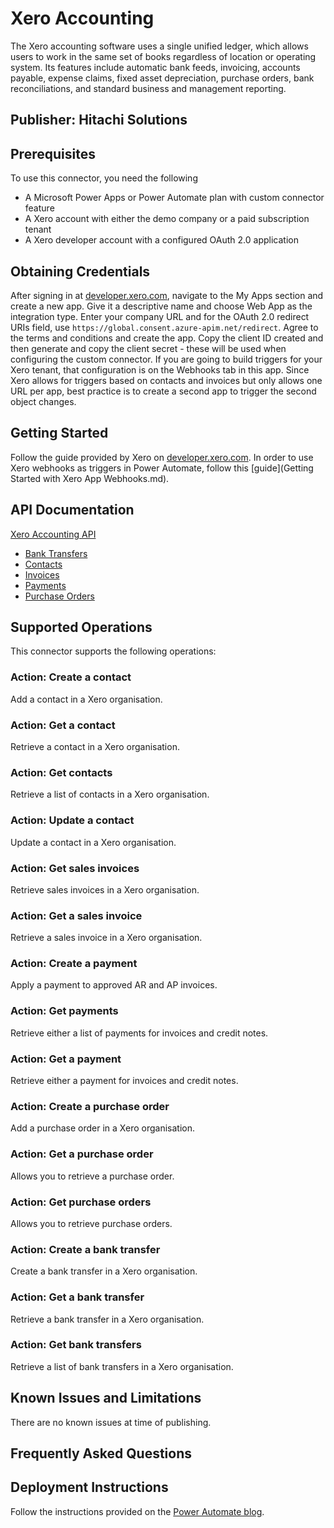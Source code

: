 # Xero Accounting
The Xero accounting software uses a single unified ledger, which allows users to work in the same set of books regardless of location or operating system. Its features include automatic bank feeds, invoicing, accounts payable, expense claims, fixed asset depreciation, purchase orders, bank reconciliations, and standard business and management reporting.

## Publisher: Hitachi Solutions

## Prerequisites
To use this connector, you need the following

- A Microsoft Power Apps or Power Automate plan with custom connector feature
- A Xero account with either the demo company or a paid subscription tenant
- A Xero developer account with a configured OAuth 2.0 application

## Obtaining Credentials
After signing in at [developer.xero.com](https://developer.xero.com/), navigate to the My Apps section and create a new app. Give it a descriptive name and choose Web App as the integration type. Enter your company URL and for the OAuth 2.0 redirect URIs field, use `https://global.consent.azure-apim.net/redirect`. Agree to the terms and conditions and create the app. Copy the client ID created and then generate and copy the client secret - these will be used when configuring the custom connector. If you are going to build triggers for your Xero tenant, that configuration is on the Webhooks tab in this app. Since Xero allows for triggers based on contacts and invoices but only allows one URL per app, best practice is to create a second app to trigger the second object changes.

## Getting Started
Follow the guide provided by Xero on [developer.xero.com](https://developer.xero.com/documentation/getting-started/getting-started-guide). In order to use Xero webhooks as triggers in Power Automate, follow this [guide](Getting Started with Xero App Webhooks.md).

## API Documentation
[Xero Accounting API](https://developer.xero.com/documentation/api/api-overview)

- [Bank Transfers](https://developer.xero.com/documentation/api/bank-transfers)
- [Contacts](https://developer.xero.com/documentation/api/contacts)
- [Invoices](https://developer.xero.com/documentation/api/invoices)
- [Payments](https://developer.xero.com/documentation/api/payments)
- [Purchase Orders](https://developer.xero.com/documentation/api/purchase-orders)

## Supported Operations
This connector supports the following operations:

### Action: Create a contact
Add a contact in a Xero organisation.

### Action: Get a contact
Retrieve a contact in a Xero organisation.

### Action: Get contacts
Retrieve a list of contacts in a Xero organisation.

### Action: Update a contact
Update a contact in a Xero organisation.

### Action: Get sales invoices
Retrieve sales invoices in a Xero organisation.

### Action: Get a sales invoice
Retrieve a sales invoice in a Xero organisation.

### Action: Create a payment
Apply a payment to approved AR and AP invoices.

### Action: Get payments
Retrieve either a list of payments for invoices and credit notes.

### Action: Get a payment
Retrieve either a payment for invoices and credit notes.

### Action: Create a purchase order
Add a purchase order in a Xero organisation.

### Action: Get a purchase order
Allows you to retrieve a purchase order.

### Action: Get purchase orders
Allows you to retrieve purchase orders.

### Action: Create a bank transfer
Create a bank transfer in a Xero organisation.

### Action: Get a bank transfer
Retrieve a bank transfer in a Xero organisation.

### Action: Get bank transfers
Retrieve a list of bank transfers in a Xero organisation.


## Known Issues and Limitations
There are no known issues at time of publishing.

## Frequently Asked Questions


## Deployment Instructions
Follow the instructions provided on the [Power Automate blog](https://flow.microsoft.com/en-us/blog/import-a-connector-from-github-as-a-custom-connector/).
